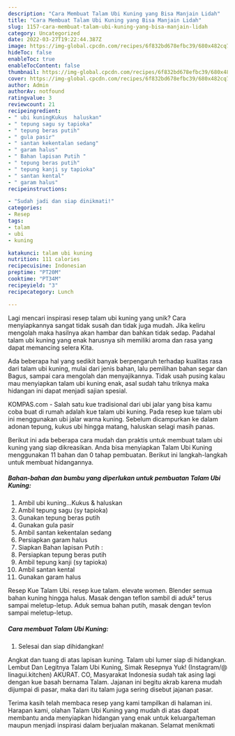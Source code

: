 ```yaml
---
description: "Cara Membuat Talam Ubi Kuning yang Bisa Manjain Lidah"
title: "Cara Membuat Talam Ubi Kuning yang Bisa Manjain Lidah"
slug: 1157-cara-membuat-talam-ubi-kuning-yang-bisa-manjain-lidah
category: Uncategorized
date: 2022-03-27T19:22:44.387Z
image: https://img-global.cpcdn.com/recipes/6f832bd678efbc39/680x482cq70/talam-ubi-kuning-foto-resep-utama.jpg
hideToc: false
enableToc: true
enableTocContent: false
thumbnail: https://img-global.cpcdn.com/recipes/6f832bd678efbc39/680x482cq70/talam-ubi-kuning-foto-resep-utama.jpg
cover: https://img-global.cpcdn.com/recipes/6f832bd678efbc39/680x482cq70/talam-ubi-kuning-foto-resep-utama.jpg
author: Admin
authorAv: notfound
ratingvalue: 3
reviewcount: 21
recipeingredient:
- " ubi kuningKukus  haluskan"
- " tepung sagu sy tapioka"
- " tepung beras putih"
- " gula pasir"
- " santan kekentalan sedang"
- " garam halus"
- " Bahan lapisan Putih "
- " tepung beras putih"
- " tepung kanji sy tapioka"
- " santan kental"
- " garam halus"
recipeinstructions:

- "Sudah jadi dan siap dinikmati!"
categories:
- Resep
tags:
- talam
- ubi
- kuning

katakunci: talam ubi kuning 
nutrition: 111 calories
recipecuisine: Indonesian
preptime: "PT20M"
cooktime: "PT34M"
recipeyield: "3"
recipecategory: Lunch

---
```





Lagi mencari inspirasi resep talam ubi kuning yang unik? Cara menyiapkannya sangat tidak susah dan tidak juga mudah. Jika keliru mengolah maka hasilnya akan hambar dan bahkan tidak sedap. Padahal talam ubi kuning yang enak harusnya sih memiliki aroma dan rasa yang dapat memancing selera Kita.





Ada beberapa hal yang sedikit banyak berpengaruh terhadap kualitas rasa dari talam ubi kuning, mulai dari jenis bahan, lalu pemilihan bahan segar dan Bagus, sampai cara mengolah dan menyajikannya. Tidak usah pusing kalau mau menyiapkan talam ubi kuning enak,      asal sudah tahu triknya maka hidangan ini dapat menjadi sajian spesial.














KOMPAS.com - Salah satu kue tradisional dari ubi jalar yang bisa kamu coba buat di rumah adalah kue talam ubi kuning. Pada resep kue talam ubi ini menggunakan ubi jalar warna kuning. Sebelum dicampurkan ke dalam adonan tepung, kukus ubi hingga matang, haluskan selagi masih panas.






Berikut ini ada beberapa cara mudah dan praktis untuk membuat talam ubi kuning yang siap dikreasikan. Anda bisa menyiapkan Talam Ubi Kuning menggunakan 11 bahan dan 0 tahap pembuatan. Berikut ini langkah-langkah untuk membuat hidangannya.

<!--inarticleads1-->

##### Bahan-bahan dan bumbu yang diperlukan untuk pembuatan Talam Ubi Kuning:

1. Ambil  ubi kuning...Kukus &amp; haluskan
1. Ambil  tepung sagu (sy tapioka)
1. Gunakan  tepung beras putih
1. Gunakan  gula pasir
1. Ambil  santan kekentalan sedang
1. Persiapkan  garam halus
1. Siapkan  Bahan lapisan Putih :
1. Persiapkan  tepung beras putih
1. Ambil  tepung kanji (sy tapioka)
1. Ambil  santan kental
1. Gunakan  garam halus


Resep Kue Talam Ubi. resep kue talam. elevate women. Blender semua bahan kuning hingga halus. Masak dengan teflon sambil di aduk² terus sampai meletup-letup. Aduk semua bahan putih, masak dengan tevlon sampai meletup-letup. 

<!--inarticleads2-->

##### Cara membuat Talam Ubi Kuning:


1. Selesai dan siap dihidangkan!

Angkat dan tuang di atas lapisan kuning. Talam ubi lumer siap di hidangkan. Lembut Dan Legitnya Talam Ubi Kuning, Simak Resepnya Yuk! (Instagram/@ linagui.kitchen) AKURAT. CO, Masyarakat Indonesia sudah tak asing lagi dengan kue basah bernama Talam. Jajanan ini begitu akrab karena mudah dijumpai di pasar, maka dari itu talam juga sering disebut jajanan pasar. 

Terima kasih telah membaca resep yang kami tampilkan di halaman ini. Harapan kami, olahan Talam Ubi Kuning yang mudah di atas dapat membantu anda menyiapkan hidangan yang enak untuk keluarga/teman maupun menjadi inspirasi dalam berjualan makanan. Selamat menikmati
